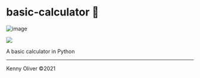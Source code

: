 # basic-calculator :abacus:

![image](https://www.codefactor.io/repository/github/KennyOliver/basic-calculator/badge?style=for-the-badge)

[![](https://repl.it/badge/github/KennyOliver/basic-calculator)](https://repl.it/@KennyOliver/basic-calculator)

A basic calculator in Python

---
Kenny Oliver ©2021
